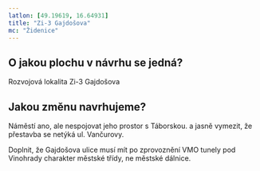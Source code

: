 ```yaml
---
latlon: [49.19619, 16.64931]
title: "Zi-3 Gajdošova"
mc: "Židenice"
---
```


## O jakou plochu v návrhu se jedná?

Rozvojová lokalita Zi-3 Gajdošova

## Jakou změnu navrhujeme?

Náměstí ano, ale nespojovat jeho prostor s Táborskou. a jasně vymezit, že přestavba se netýká ul. Vančurovy.

Doplnit, že Gajdošova ulice musí mít po zprovoznění VMO tunely pod Vinohrady charakter městské třídy, ne městské dálnice.
